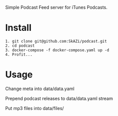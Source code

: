 Simple Podcast Feed server for iTunes Podcasts.

# Install

```
1. git clone git@github.com:SkAZi/podcast.git
2. cd podcast
3. docker-compose -f docker-compose.yaml up -d
4. Profit...
```

# Usage

Change meta into data/data.yaml

Prepend podcast releases to data/data.yaml stream

Put mp3 files into data/files/
